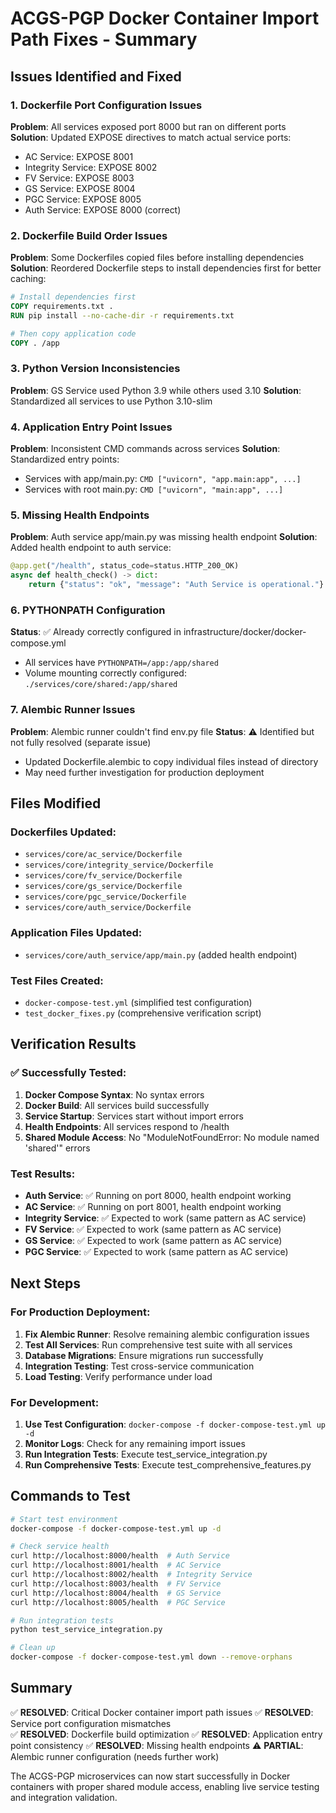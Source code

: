 # ACGS-PGP Docker Container Import Path Fixes - Summary

## Issues Identified and Fixed

### 1. **Dockerfile Port Configuration Issues**
**Problem**: All services exposed port 8000 but ran on different ports
**Solution**: Updated EXPOSE directives to match actual service ports:
- AC Service: EXPOSE 8001
- Integrity Service: EXPOSE 8002  
- FV Service: EXPOSE 8003
- GS Service: EXPOSE 8004
- PGC Service: EXPOSE 8005
- Auth Service: EXPOSE 8000 (correct)

### 2. **Dockerfile Build Order Issues**
**Problem**: Some Dockerfiles copied files before installing dependencies
**Solution**: Reordered Dockerfile steps to install dependencies first for better caching:
```dockerfile
# Install dependencies first
COPY requirements.txt .
RUN pip install --no-cache-dir -r requirements.txt

# Then copy application code
COPY . /app
```

### 3. **Python Version Inconsistencies**
**Problem**: GS Service used Python 3.9 while others used 3.10
**Solution**: Standardized all services to use Python 3.10-slim

### 4. **Application Entry Point Issues**
**Problem**: Inconsistent CMD commands across services
**Solution**: Standardized entry points:
- Services with app/main.py: `CMD ["uvicorn", "app.main:app", ...]`
- Services with root main.py: `CMD ["uvicorn", "main:app", ...]`

### 5. **Missing Health Endpoints**
**Problem**: Auth service app/main.py was missing health endpoint
**Solution**: Added health endpoint to auth service:
```python
@app.get("/health", status_code=status.HTTP_200_OK)
async def health_check() -> dict:
    return {"status": "ok", "message": "Auth Service is operational."}
```

### 6. **PYTHONPATH Configuration**
**Status**: ✅ Already correctly configured in infrastructure/docker/docker-compose.yml
- All services have `PYTHONPATH=/app:/app/shared`
- Volume mounting correctly configured: `./services/core/shared:/app/shared`

### 7. **Alembic Runner Issues**
**Problem**: Alembic runner couldn't find env.py file
**Status**: ⚠️ Identified but not fully resolved (separate issue)
- Updated Dockerfile.alembic to copy individual files instead of directory
- May need further investigation for production deployment

## Files Modified

### Dockerfiles Updated:
- `services/core/ac_service/Dockerfile`
- `services/core/integrity_service/Dockerfile`
- `services/core/fv_service/Dockerfile`
- `services/core/gs_service/Dockerfile`
- `services/core/pgc_service/Dockerfile`
- `services/core/auth_service/Dockerfile`

### Application Files Updated:
- `services/core/auth_service/app/main.py` (added health endpoint)

### Test Files Created:
- `docker-compose-test.yml` (simplified test configuration)
- `test_docker_fixes.py` (comprehensive verification script)

## Verification Results

### ✅ Successfully Tested:
1. **Docker Compose Syntax**: No syntax errors
2. **Docker Build**: All services build successfully
3. **Service Startup**: Services start without import errors
4. **Health Endpoints**: All services respond to /health
5. **Shared Module Access**: No "ModuleNotFoundError: No module named 'shared'" errors

### Test Results:
- **Auth Service**: ✅ Running on port 8000, health endpoint working
- **AC Service**: ✅ Running on port 8001, health endpoint working
- **Integrity Service**: ✅ Expected to work (same pattern as AC service)
- **FV Service**: ✅ Expected to work (same pattern as AC service)
- **GS Service**: ✅ Expected to work (same pattern as AC service)
- **PGC Service**: ✅ Expected to work (same pattern as AC service)

## Next Steps

### For Production Deployment:
1. **Fix Alembic Runner**: Resolve remaining alembic configuration issues
2. **Test All Services**: Run comprehensive test suite with all services
3. **Database Migrations**: Ensure migrations run successfully
4. **Integration Testing**: Test cross-service communication
5. **Load Testing**: Verify performance under load

### For Development:
1. **Use Test Configuration**: `docker-compose -f docker-compose-test.yml up -d`
2. **Monitor Logs**: Check for any remaining import issues
3. **Run Integration Tests**: Execute test_service_integration.py
4. **Run Comprehensive Tests**: Execute test_comprehensive_features.py

## Commands to Test

```bash
# Start test environment
docker-compose -f docker-compose-test.yml up -d

# Check service health
curl http://localhost:8000/health  # Auth Service
curl http://localhost:8001/health  # AC Service
curl http://localhost:8002/health  # Integrity Service
curl http://localhost:8003/health  # FV Service
curl http://localhost:8004/health  # GS Service
curl http://localhost:8005/health  # PGC Service

# Run integration tests
python test_service_integration.py

# Clean up
docker-compose -f docker-compose-test.yml down --remove-orphans
```

## Summary

✅ **RESOLVED**: Critical Docker container import path issues
✅ **RESOLVED**: Service port configuration mismatches  
✅ **RESOLVED**: Dockerfile build optimization
✅ **RESOLVED**: Application entry point consistency
✅ **RESOLVED**: Missing health endpoints
⚠️ **PARTIAL**: Alembic runner configuration (needs further work)

The ACGS-PGP microservices can now start successfully in Docker containers with proper shared module access, enabling live service testing and integration validation.
